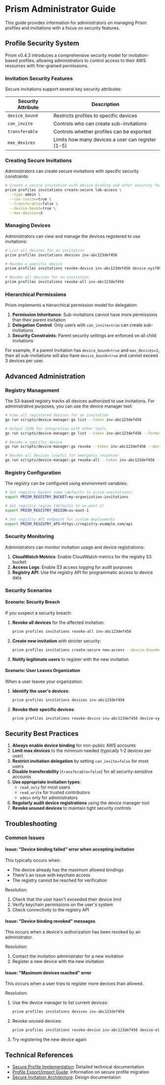 # Prism Administrator Guide

This guide provides information for administrators on managing Prism profiles and invitations with a focus on security features.

## Profile Security System

Prism v0.4.3 introduces a comprehensive security model for invitation-based profiles, allowing administrators to control access to their AWS resources with fine-grained permissions.

### Invitation Security Features

Secure invitations support several key security attributes:

| Security Attribute | Description |
|-------------------|-------------|
| `device_bound`    | Restricts profiles to specific devices |
| `can_invite`      | Controls who can create sub-invitations |
| `transferable`    | Controls whether profiles can be exported |
| `max_devices`     | Limits how many devices a user can register (1-5) |

### Creating Secure Invitations

Administrators can create secure invitations with specific security constraints:

```bash
# Create a secure invitation with device binding and other security features
prism profiles invitations create-secure lab-access \
  --type admin \
  --can-invite=true \
  --transferable=false \
  --device-bound=true \
  --max-devices=3
```

### Managing Devices

Administrators can view and manage the devices registered to use invitations:

```bash
# List all devices for an invitation
prism profiles invitations devices inv-abc123def456

# Revoke a specific device
prism profiles invitations revoke-device inv-abc123def456 device-xyz789

# Revoke all devices for an invitation
prism profiles invitations revoke-all inv-abc123def456
```

### Hierarchical Permissions

Prism implements a hierarchical permission model for delegation:

1. **Permission Inheritance**: Sub-invitations cannot have more permissions than their parent invitation
2. **Delegation Control**: Only users with `can_invite=true` can create sub-invitations
3. **Security Constraints**: Parent security settings are enforced on all child invitations

For example, if a parent invitation has `device_bound=true` and `max_devices=3`, then all sub-invitations will also have `device_bound=true` and cannot exceed 3 devices per user.

## Advanced Administration

### Registry Management

The S3-based registry tracks all devices authorized to use invitations. For administrative purposes, you can use the device manager tool:

```bash
# View all registered devices for an invitation
go run scripts/device-manager.go list --token inv-abc123def456

# Output JSON for integration with other tools
go run scripts/device-manager.go list --token inv-abc123def456 --format json

# Revoke a specific device
go run scripts/device-manager.go revoke --token inv-abc123def456 --device device-xyz789

# Revoke all devices (useful for emergency response)
go run scripts/device-manager.go revoke-all --token inv-abc123def456 --force
```

### Registry Configuration

The registry can be configured using environment variables:

```bash
# Set registry bucket name (defaults to prism-invitations)
export PRISM_REGISTRY_BUCKET=my-organization-invitations

# Set registry region (defaults to us-west-2)
export PRISM_REGISTRY_REGION=us-east-1

# Set registry API endpoint for custom deployments
export PRISM_REGISTRY_API=https://registry.example.com/api
```

### Security Monitoring

Administrators can monitor invitation usage and device registrations:

1. **CloudWatch Metrics**: Enable CloudWatch metrics for the registry S3 bucket
2. **Access Logs**: Enable S3 access logging for audit purposes
3. **Registry API**: Use the registry API for programmatic access to device data

### Security Scenarios

#### Scenario: Security Breach

If you suspect a security breach:

1. **Revoke all devices** for the affected invitation:
   ```bash
   prism profiles invitations revoke-all inv-abc123def456
   ```

2. **Create new invitation** with stricter security:
   ```bash
   prism profiles invitations create-secure new-access --device-bound=true --max-devices=1
   ```

3. **Notify legitimate users** to register with the new invitation

#### Scenario: User Leaves Organization

When a user leaves your organization:

1. **Identify the user's devices**:
   ```bash
   prism profiles invitations devices inv-abc123def456
   ```

2. **Revoke their specific devices**:
   ```bash
   prism profiles invitations revoke-device inv-abc123def456 device-xyz789
   ```

## Security Best Practices

1. **Always enable device binding** for non-public AWS accounts
2. **Limit max devices** to the minimum needed (typically 1-2 devices per user)
3. **Restrict invitation delegation** by setting `can_invite=false` for most users
4. **Disable transferability** (`transferable=false`) for all security-sensitive accounts
5. **Use appropriate invitation types**:
   - `read_only` for most users
   - `read_write` for trusted contributors
   - `admin` only for administrators
6. **Regularly audit device registrations** using the device manager tool
7. **Revoke unused devices** to maintain tight security controls

## Troubleshooting

### Common Issues

#### Issue: "Device binding failed" error when accepting invitation

This typically occurs when:
- The device already has the maximum allowed bindings
- There's an issue with keychain access
- The registry cannot be reached for verification

Resolution:
1. Check that the user hasn't exceeded their device limit
2. Verify keychain permissions on the user's system
3. Check connectivity to the registry API

#### Issue: "Device binding revoked" messages

This occurs when a device's authorization has been revoked by an administrator.

Resolution:
1. Contact the invitation administrator for a new invitation
2. Register a new device with the new invitation

#### Issue: "Maximum devices reached" error

This occurs when a user tries to register more devices than allowed.

Resolution:
1. Use the device manager to list current devices:
   ```bash
   prism profiles invitations devices inv-abc123def456
   ```
2. Revoke unused devices:
   ```bash
   prism profiles invitations revoke-device inv-abc123def456 device-old
   ```
3. Try registering the new device again

## Technical References

- [Secure Profile Implementation](SECURE_PROFILE_IMPLEMENTATION.md): Detailed technical documentation
- [Profile Export/Import Guide](PROFILE_EXPORT_IMPORT.md): Information on secure profile migration
- [Secure Invitation Architecture](SECURE_INVITATION_ARCHITECTURE.md): Design documentation